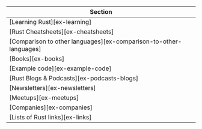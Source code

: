 | Section |
|---|
| [Learning Rust][ex-learning] |
| [Rust Cheatsheets][ex-cheatsheets] |
| [Comparison to other languages][ex-comparison-to-other-languages] |
| [Books][ex-books] |
| [Example code][ex-example-code] |
| [Rust Blogs & Podcasts][ex-podcasts-blogs] |
| [Newsletters][ex-newsletters] |
| [Meetups][ex-meetups] |
| [Companies][ex-companies] |
| [Lists of Rust links][ex-links] |
